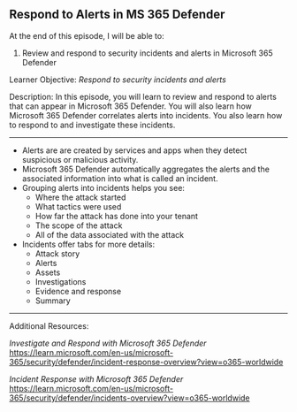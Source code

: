 ## Respond to Alerts in MS 365 Defender
At the end of this episode, I will be able to:    

1. Review and respond to security incidents and alerts in Microsoft 365 Defender

Learner Objective: *Respond to security incidents and alerts*    

Description: In this episode, you will learn to review and respond to alerts that can appear in Microsoft 365 Defender. You will also learn how Microsoft 365 Defender correlates alerts into incidents. You also learn how to respond to and investigate these incidents. 

--------  

* Alerts are are created by services and apps when they detect suspicious or malicious activity.
* Microsoft 365 Defender automatically aggregates the alerts and the associated information into what is called an incident. 
* Grouping alerts into incidents helps you see:
	- Where the attack started
	- What tactics were used
	- How far the attack has done into your tenant
	- The scope of the attack 
	- All of the data associated with the attack
* Incidents offer tabs for more details:
	- Attack story
	- Alerts
	- Assets
	- Investigations
	- Evidence and response
	- Summary 

-----------

Additional Resources:

*Investigate and Respond with Microsoft 365 Defender*
https://learn.microsoft.com/en-us/microsoft-365/security/defender/incident-response-overview?view=o365-worldwide

*Incident Response with Microsoft 365 Defender* 
https://learn.microsoft.com/en-us/microsoft-365/security/defender/incidents-overview?view=o365-worldwide